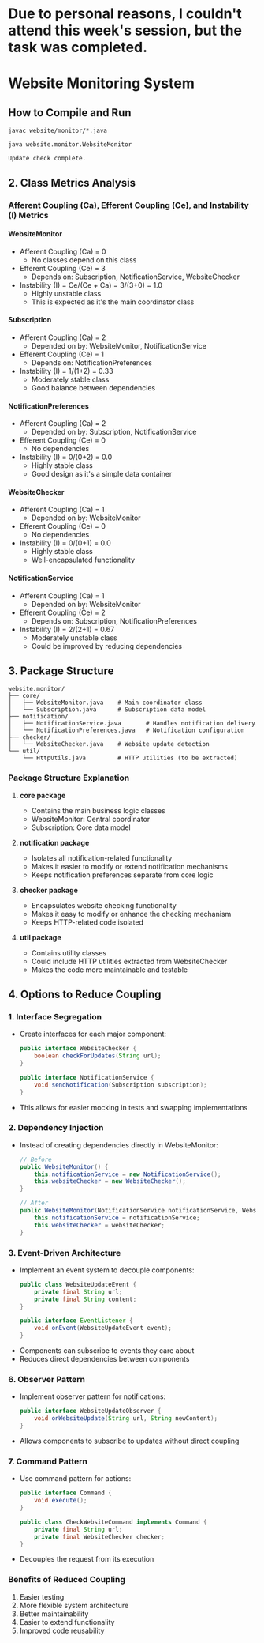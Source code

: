 #  Due to personal reasons, I couldn't attend this week's session, but the task was completed.

# Website Monitoring System

## How to Compile and Run

   ```
   javac website/monitor/*.java
   ```

   ```
   java website.monitor.WebsiteMonitor
   ```

   ```
   Update check complete.
   ```

## 2. Class Metrics Analysis

### Afferent Coupling (Ca), Efferent Coupling (Ce), and Instability (I) Metrics

#### WebsiteMonitor
- Afferent Coupling (Ca) = 0
  - No classes depend on this class
- Efferent Coupling (Ce) = 3
  - Depends on: Subscription, NotificationService, WebsiteChecker
- Instability (I) = Ce/(Ce + Ca) = 3/(3+0) = 1.0
  - Highly unstable class
  - This is expected as it's the main coordinator class

#### Subscription
- Afferent Coupling (Ca) = 2
  - Depended on by: WebsiteMonitor, NotificationService
- Efferent Coupling (Ce) = 1
  - Depends on: NotificationPreferences
- Instability (I) = 1/(1+2) = 0.33
  - Moderately stable class
  - Good balance between dependencies

#### NotificationPreferences
- Afferent Coupling (Ca) = 2
  - Depended on by: Subscription, NotificationService
- Efferent Coupling (Ce) = 0
  - No dependencies
- Instability (I) = 0/(0+2) = 0.0
  - Highly stable class
  - Good design as it's a simple data container

#### WebsiteChecker
- Afferent Coupling (Ca) = 1
  - Depended on by: WebsiteMonitor
- Efferent Coupling (Ce) = 0
  - No dependencies
- Instability (I) = 0/(0+1) = 0.0
  - Highly stable class
  - Well-encapsulated functionality

#### NotificationService
- Afferent Coupling (Ca) = 1
  - Depended on by: WebsiteMonitor
- Efferent Coupling (Ce) = 2
  - Depends on: Subscription, NotificationPreferences
- Instability (I) = 2/(2+1) = 0.67
  - Moderately unstable class
  - Could be improved by reducing dependencies

## 3. Package Structure

```
website.monitor/
├── core/
│   ├── WebsiteMonitor.java    # Main coordinator class
│   └── Subscription.java      # Subscription data model
├── notification/
│   ├── NotificationService.java       # Handles notification delivery
│   └── NotificationPreferences.java   # Notification configuration
├── checker/
│   └── WebsiteChecker.java    # Website update detection
└── util/
    └── HttpUtils.java         # HTTP utilities (to be extracted)
```

### Package Structure Explanation

1. **core package**
   - Contains the main business logic classes
   - WebsiteMonitor: Central coordinator
   - Subscription: Core data model

2. **notification package**
   - Isolates all notification-related functionality
   - Makes it easier to modify or extend notification mechanisms
   - Keeps notification preferences separate from core logic

3. **checker package**
   - Encapsulates website checking functionality
   - Makes it easy to modify or enhance the checking mechanism
   - Keeps HTTP-related code isolated

4. **util package**
   - Contains utility classes
   - Could include HTTP utilities extracted from WebsiteChecker
   - Makes the code more maintainable and testable


## 4. Options to Reduce Coupling

### 1. Interface Segregation
- Create interfaces for each major component:
  ```java
  public interface WebsiteChecker {
      boolean checkForUpdates(String url);
  }
  
  public interface NotificationService {
      void sendNotification(Subscription subscription);
  }
  ```
- This allows for easier mocking in tests and swapping implementations

### 2. Dependency Injection
- Instead of creating dependencies directly in WebsiteMonitor:
  ```java
  // Before
  public WebsiteMonitor() {
      this.notificationService = new NotificationService();
      this.websiteChecker = new WebsiteChecker();
  }
  
  // After
  public WebsiteMonitor(NotificationService notificationService, WebsiteChecker websiteChecker) {
      this.notificationService = notificationService;
      this.websiteChecker = websiteChecker;
  }
  ```

### 3. Event-Driven Architecture
- Implement an event system to decouple components:
  ```java
  public class WebsiteUpdateEvent {
      private final String url;
      private final String content;
  }
  
  public interface EventListener {
      void onEvent(WebsiteUpdateEvent event);
  }
  ```
- Components can subscribe to events they care about
- Reduces direct dependencies between components

### 6. Observer Pattern
- Implement observer pattern for notifications:
  ```java
  public interface WebsiteUpdateObserver {
      void onWebsiteUpdate(String url, String newContent);
  }
  ```
- Allows components to subscribe to updates without direct coupling

### 7. Command Pattern
- Use command pattern for actions:
  ```java
  public interface Command {
      void execute();
  }
  
  public class CheckWebsiteCommand implements Command {
      private final String url;
      private final WebsiteChecker checker;
  }
  ```
- Decouples the request from its execution

### Benefits of Reduced Coupling
1. Easier testing
2. More flexible system architecture
3. Better maintainability
4. Easier to extend functionality
5. Improved code reusability
